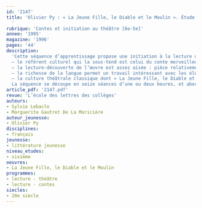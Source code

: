 ```yaml
---
id: '2147'
title: 'Olivier Py : « La Jeune Fille, le Diable et le Moulin ». Étude intégrale
  '
rubrique: 'Contes et initiation au théâtre [6e-5e]'
annee: '1995'
magazine: '1996'
pages: '44'
description: 
  'Cette séquence d’apprentissage propose une initiation à la lecture d’une œuvre théâtrale intégrale en classe de sixième. La pièce présente plusieurs avantages pour des élèves de sixième :
  – le référent culturel qui la sous-tend est celui du conte merveilleux, domaine souvent familier aux élèves de cet âge ;
  – la lecture-découverte de l’œuvre est assez aisée : pièce relativement courte, vocabulaire accessible ;
  – la richesse de la langue permet un travail intéressant avec les élèves ;
  – la culture théâtrale classique dont « La Jeune Fille, le Diable et le Moulin » est empreint permet d’ébaucher un travail sur le théâtre classique qui sera développé dans les années suivantes du collège.
  La séquence se découpe en seize séances d’une ou deux heures, et aborde quatre aspects : rhétorique, narratif, thématique et jeu de l’acteur. En fin d’article, un travail d’initiation à différentes versions du mythe de Faust est proposé.'
article_pdf: '2147.pdf'
revue: 'L’école des lettres des collèges'
auteurs:
- Sylvie Lebacle
- Marguerite Gautret De La Moricière
auteur_jeunesse:
- Olivier Py
disciplines:
- français
jeunesse:
- littérature jeunesse
niveau_etudes:
- sixième
oeuvres:
- La Jeune Fille, le Diable et le Moulin
programmes:
- lecture - théâtre
- lecture - contes
siecles:
- 20e siècle
---
```


